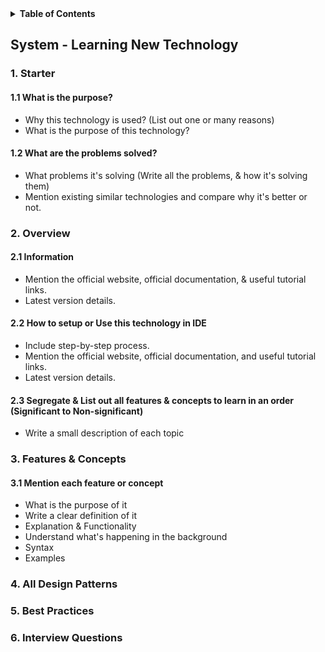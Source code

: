 <details>
<summary> <b>Table of Contents</b> </summary>
<!-- MarkdownTOC -->

1. [Starter](#helpful-links)
2. [Overview](#sublime-text-settings)
3. [Features & Concepts](#packages-to-install)
4. [All Design Patterns](#packages-to-install)
5. [Best Practices](#packages-to-install)
6. [Interview Questions](#packages-to-install)

<!-- /MarkdownTOC -->
</details>


## System - Learning New Technology

### 1. Starter 
  #### 1.1 What is the purpose?
   - Why this technology is used? (List out one or many reasons)
   - What is the purpose of this technology?
  #### 1.2 What are the problems solved?
  - What problems it's solving (Write all the problems, & how it's solving them)
  - Mention existing similar technologies and compare why it's better or not.

### 2. Overview
  #### 2.1 Information
   - Mention the official website, official documentation, & useful tutorial links.
   - Latest version details.
  
  #### 2.2 How to setup or Use this technology in IDE
   - Include step-by-step process.
   - Mention the official website, official documentation, and useful tutorial links.
   - Latest version details.
 
  #### 2.3 Segregate & List out all features & concepts to learn in an order (Significant to Non-significant)
   - Write a small description of each topic

### 3. Features & Concepts
  #### 3.1 Mention each feature or concept
   - What is the purpose of it
   - Write a clear definition of it
   - Explanation & Functionality
   - Understand what's happening in the background
   - Syntax
   - Examples
 

### 4. All Design Patterns



### 5. Best Practices


### 6. Interview Questions


